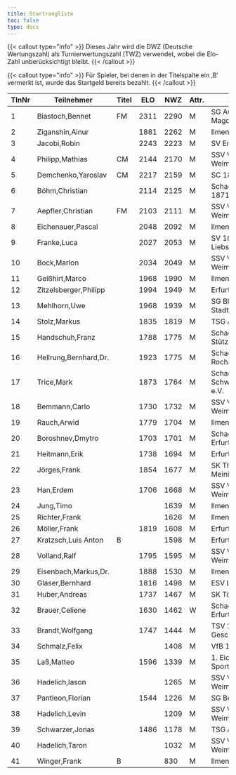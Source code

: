 ```yaml
---
title: Startrangliste
toc: false
type: docs
---
```


{{< callout type="info" >}}
Dieses Jahr wird die DWZ (Deutsche Wertungszahl) als Turnierwertungszahl (TWZ) verwendet, wobei die Elo-Zahl unberücksichtigt bleibt.
{{< /callout >}}


{{< callout type="info" >}}
Für Spieler, bei denen in der Titelspalte ein ‚B‘ vermerkt ist, wurde das Startgeld bereits bezahlt.
{{< /callout >}}

| TlnNr | Teilnehmer | Titel | ELO | NWZ | Attr. | Verein/Ort | Land | Geburt | FideKenn. | PKZ |
| --- | --- | --- | --- | --- | --- | --- | --- | --- | --- | --- | 
| 1 | Biastoch,Bennet | FM | 2311 | 2290 | M | SG Aufbau Elbe Magdeburg | GER | 2002 | 12939889 | 10279476 |
| 2 | Ziganshin,Ainur |  | 1881 | 2262 | M | Ilmenauer SV | RUS | 1998 |  | 10776775 |
| 3 | Jacobi,Robin |  | 2243 | 2223 | M | SV Empor Erfurt | GER | 1991 | 24646962 | 10093102 |
| 4 | Philipp,Mathias | CM | 2144 | 2170 | M | SSV Vimaria 91 Weimar | GER | 1999 | 12958883 | 10269201 |
| 5 | Demchenko,Yaroslav | CM | 2217 | 2159 | M | SC 1868 Bamberg | UKR | 2007 | 14186667 | 10794860 |
| 6 | Böhm,Christian |  | 2114 | 2125 | M | Schachgemeinschaft 1871 Löberitz | GER | 1990 | 12922544 | 10019162 |
| 7 | Aepfler,Christian | FM | 2103 | 2111 | M | SSV Vimaria 91 Weimar | GER | 1972 | 4628306 | 10000948 |
| 8 | Eichenauer,Pascal |  | 2048 | 2092 | M | Ilmenauer SV | GER | 1999 | 12991848 | 10276112 |
| 9 | Franke,Luca |  | 2027 | 2053 | M | SV 1861 Liebschwitz | GER | 2005 | 16234774 | 10597539 |
| 10 | Bock,Marlon |  | 2034 | 2049 | M | SSV Vimaria 91 Weimar | GER | 2007 | 16244931 | 10598565 |
| 11 | Geißhirt,Marco |  | 1968 | 1990 | M | Ilmenauer SV | GER | 1990 | 4610563 | 10059257 |
| 12 | Zitzelsberger,Philipp |  | 1994 | 1949 | M | Erfurter Schachklub | GER | 1997 | 12979040 | 10403478 |
| 13 | Mehlhorn,Uwe |  | 1968 | 1939 | M | SG Blau-Weiß Stadtilm | GER | 1961 | 4619552 | 10139500 |
| 14 | Stolz,Markus |  | 1835 | 1819 | M | TSG Apolda | GER | 2002 | 12995657 | 10406820 |
| 15 | Handschuh,Franz |  | 1788 | 1775 | M | Schachverein Stützerbach | GER | 1948 | 34602615 | 10073513 |
| 16 | Hellrung,Bernhard,Dr. |  | 1923 | 1775 | M | Schachclub Rochade Leinefelde | GER | 1962 | 4692420 | 10079581 |
| 17 | Trice,Mark |  | 1873 | 1764 | M | Schachklub Schweinfurt 2000 e.V. | GER | 1960 | 12920037 | 10225460 |
| 18 | Bemmann,Carlo |  | 1730 | 1732 | M | SSV Vimaria 91 Weimar | GER | 2010 | 533010331 | 10786459 |
| 19 | Rauch,Arwid |  | 1779 | 1704 | M | Ilmenauer SV | GER | 2003 | 16215923 | 10283822 |
| 20 | Boroshnev,Dmytro |  | 1703 | 1701 | M | Schachclub Turm Erfurt | UKR | 2014 | 34163611 | 10868643 |
| 21 | Heitmann,Erik |  | 1738 | 1694 | M | Erfurter Schachklub | GER | 2012 | 34608940 | 10764825 |
| 22 | Jörges,Frank |  | 1854 | 1677 | M | SK Theaterstadt Meiningen | GER | 1959 | 24669415 | 10095989 |
| 23 | Han,Erdem |  | 1706 | 1668 | M | SSV Vimaria 91 Weimar | GER | 2011 | 533000646 | 10842711 |
| 24 | Jung,Timo |  |  | 1639 | M | Ilmenauer SV | GER | 2005 | 533029865 | 10845239 |
| 25 | Richter,Frank |  |  | 1626 | M | Ilmenauer SV | GER | 1969 | 16279727 | 10175929 |
| 26 | Möller,Frank |  | 1819 | 1608 | M | Erfurter Schachklub | GER | 1960 | 1270767 | 10145202 |
| 27 | Kratzsch,Luis Anton | B |  | 1598 | M | Erfurter Schachklub | GER | 2009 | 356095438 | 10830247 |
| 28 | Volland,Ralf |  | 1795 | 1595 | M | SSV Vimaria 91 Weimar | GER | 1953 | 24640123 | 10230969 |
| 29 | Eisenbach,Markus,Dr. |  | 1888 | 1530 | M | Ilmenauer SV | GER | 1984 | 34663630 | 10043553 |
| 30 | Glaser,Bernhard |  | 1816 | 1498 | M | ESV Lok Sömmerda | GER | 1960 | 24638331 | 10061931 |
| 31 | Huber,Andreas |  | 1737 | 1467 | M | SK Töging | GER | 1978 | 34639306 | 10090023 |
| 32 | Brauer,Celiene |  | 1630 | 1462 | W | Schachclub Turm Erfurt | GER | 2009 | 34663622 | 10724741 |
| 33 | Brandt,Wolfgang |  | 1747 | 1444 | M | TSV 1886 Geschwenda | GER | 1960 | 16202465 | 10257345 |
| 34 | Schmalz,Felix |  |  | 1408 | M | VfB 1919 Vacha | GER | 2007 |  | 10838557 |
| 35 | Laß,Matteo |  | 1596 | 1339 | M | 1. Eichsfelder Sportclub - Abt. | GER | 2015 | 533019940 | 10793615 |
| 36 | Hadelich,Iason |  |  | 1265 | M | SSV Vimaria 91 Weimar | GER | 2012 |  | 10839797 |
| 37 | Pantleon,Florian |  | 1544 | 1226 | M | SG Bettringen | GER | 1999 | 533016836 | 10535931 |
| 38 | Hadelich,Levin |  |  | 1209 | M | SSV Vimaria 91 Weimar | GER | 2010 |  | 10856829 |
| 39 | Schwarzer,Jonas |  | 1486 | 1178 | M | TSG Apolda | GER | 2006 | 34686223 | 10829349 |
| 40 | Hadelich,Taron |  |  | 1032 | M | SSV Vimaria 91 Weimar | GER | 2016 |  | 10839799 |
| 41 | Winger,Frank | B |  | 830 | M | Ilmenauer SV | GER | 1964 | 16233069 | 10651767 |